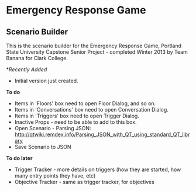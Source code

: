 Emergency Response Game
=======================

Scenario Builder
----------------

This is the scenario builder for the Emergency Response Game,
Portland State University Capstone Senior Project - completed
Winter 2013 by Team Banana for Clark College.

**Recently Added*

* Initial version just created.

**To do**

* Items in 'Floors' box need to open Floor Dialog, and so on.
* Items in 'Conversations' box need to open Conversation Dialog.
* Items in 'Triggers' box need to open Trigger Dialog.
* Inactive Props - need to be able to add to this box.
* Open Scenario - Parsing JSON: http://qtwiki.remdex.info/Parsing_JSON_with_QT_using_standard_QT_library
* Save Scenario to JSON

**To do later**

* Trigger Tracker - more details on triggers (how they are started, how many entry points they have, etc)
* Objective Tracker - same as trigger tracker, for objectives